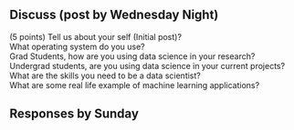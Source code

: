 ## Discuss (post by Wednesday Night)  

(5 points) 
Tell us about your self (Initial post)?  
What operating system do you use?  
Grad Students, how are you using data science in your research?  
Undergrad students, are you using data science in your current projects?  
What are the skills you need to be a data scientist?  
What are some real life example of machine learning applications? 

## Responses by Sunday 



